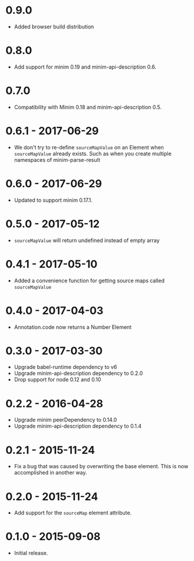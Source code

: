 # 0.9.0

- Added browser build distribution

# 0.8.0

- Add support for minim 0.19 and minim-api-description 0.6.

# 0.7.0

- Compatibility with Minim 0.18 and minim-api-description 0.5.

# 0.6.1 - 2017-06-29

- We don't try to re-define `sourceMapValue` on an Element when
  `sourceMapValue` already exists. Such as when you create multiple namespaces
  of minim-parse-result

# 0.6.0 - 2017-06-29

- Updated to support minim 0.17.1.

# 0.5.0 - 2017-05-12

- `sourceMapValue` will return undefined instead of empty array

# 0.4.1 - 2017-05-10

- Added a convenience function for getting source maps called `sourceMapValue`

# 0.4.0 - 2017-04-03

- Annotation.code now returns a Number Element

# 0.3.0 - 2017-03-30

- Upgrade babel-runtime dependency to v6
- Upgrade minim-api-description dependency to 0.2.0
- Drop support for node 0.12 and 0.10

# 0.2.2 - 2016-04-28

- Upgrade minim peerDependency to 0.14.0
- Upgrade minim-api-description dependency to 0.1.4

# 0.2.1 - 2015-11-24

- Fix a bug that was caused by overwriting the base element. This is now accomplished in another way.

# 0.2.0 - 2015-11-24

- Add support for the `sourceMap` element attribute.

# 0.1.0 - 2015-09-08

- Initial release.
